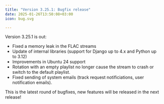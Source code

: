 ```yaml
---
title: "Version 3.25.1: Bugfix release"
date: 2025-01-26T13:50:08+03:00
icon: bug.svg

---
```


Version 3.25.1 is out:
- Fixed a memory leak in the FLAC streams
- Update of internal libraries (support for Django up to 4.x and Python up to 3.12)
- Improvements in Ubuntu 24 support
- Rotation with an empty playlist no longer cause the stream to crash or switch to the default playlist.
- Fixed sending of system emails (track request notificiations, user notification emails).

This is the latest round of bugfixes, new features will be released in the next release!
